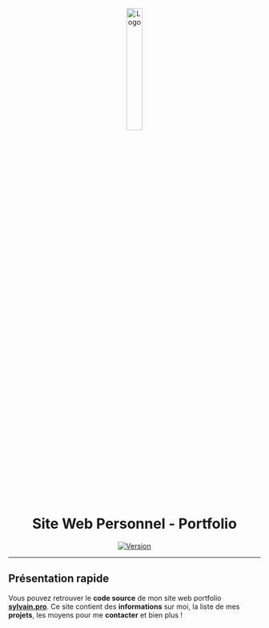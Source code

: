 <div align="center">
  <a href="https://sylvain.pro"><img src="https://sylvain.pro/images/logo.png" alt="Logo" width="25%" height="auto"></a>

  # Site Web Personnel - Portfolio
  [![Version](https://custom-icon-badges.demolab.com/badge/Version%20:-v2.2.6-6479ee?logo=sylvain&labelColor=23272A)](https://github.com/20syldev/portfolio/releases/latest)
</div>

---

## Présentation rapide
Vous pouvez retrouver le **code source** de mon site web portfolio **[sylvain.pro](https://sylvain.pro)**. Ce site contient des **informations** sur moi, la liste de mes **projets**, les moyens pour me **contacter** et bien plus ! 